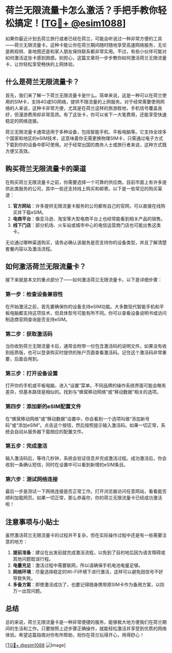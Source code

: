 # 荷兰无限流量卡怎么激活？手把手教你轻松搞定！[[TG💪+ @esim1088](https://t.me/s/esim1088)]

如果你最近计划去荷兰旅行或者已经在荷兰，可能会听说过一种非常方便的工具——荷兰无限流量卡。这种卡能让你在荷兰期间随时随地享受高速网络服务，无论是刷视频、查地图还是和家人朋友保持联系都非常实用。不过，有些小伙伴可能对如何激活这张卡感到困惑。别担心，这篇文章将一步步教你如何激活荷兰无限流量卡，让你轻松享受畅快的上网体验。

## 什么是荷兰无限流量卡？

首先，我们来了解一下荷兰无限流量卡是什么。简单来说，这是一种可以在荷兰使用的SIM卡，支持4G或5G网络，提供不限流量的上网服务。对于经常需要使用网络的人来说，这种卡非常方便，尤其是在荷兰这样的旅游胜地，手机信号覆盖良好，但漫游费用却非常高昂。有了这张卡，你可以省下一大笔费用，还能享受快速稳定的网络连接。

荷兰无限流量卡通常适用于多种设备，包括智能手机、平板电脑等。它支持全球多个国家和地区的eSIM技术，这意味着你无需更换物理SIM卡，只需通过电子方式下载到你的设备中即可使用。对于经常出国的商务人士或旅行者来说，这种方式既方便又高效。

## 购买荷兰无限流量卡的渠道

在购买荷兰无限流量卡之前，你需要选择一个可靠的供应商。目前市面上有许多提供此类服务的公司，其中一些还支持线上购买和邮寄。以下是一些常见的购买渠道：

1. **官方网站**：许多提供无限流量卡服务的公司都有自己的官网，可以直接在线购买并下载eSIM。
2. **电商平台**：像亚马逊、淘宝等大型电商平台上也经常能看到相关产品的销售。
3. **线下门店**：部分机场、火车站或城市中心的电信运营商门店也可能出售这类卡。

无论通过哪种渠道购买，请务必确认该服务是否支持你的设备类型，并且了解清楚套餐内容以及激活流程。

## 如何激活荷兰无限流量卡？

接下来就是本文的重点部分了——如何激活荷兰无限流量卡。以下是详细步骤：

### 第一步：检查设备兼容性
在开始激活之前，首先要确保你的设备支持eSIM功能。大多数现代智能手机和平板电脑都支持这项技术，但具体型号可能有所不同。你可以查看设备说明书或访问制造商官网查询是否支持eSIM。

### 第二步：获取激活码
当你收到荷兰无限流量卡后，通常会附带一份包含激活码的说明文件。如果没有收到纸质版，也可以登录购买时提供的账户页面查看激活码。记住这个激活码非常重要，后面会用到。

### 第三步：打开设备设置
打开你的手机或平板电脑，进入“设置”菜单。不同品牌的操作系统界面可能会略有差异，但基本路径是相似的。找到与“蜂窝移动网络”或“移动数据”相关的选项。

### 第四步：添加新的eSIM配置文件
在“蜂窝移动网络”或“移动数据”设置中，你会看到一个选项叫做“添加新号码”或“添加eSIM”。点击这个按钮，然后按照提示输入激活码。如果一切正常，系统会自动从服务器下载相应的配置文件。

### 第五步：完成激活
输入激活码后，等待几秒钟，系统会验证信息并完成激活过程。成功激活后，你会收到一条确认短信，同时在设置中可以看到新增的eSIM条目。

### 第六步：测试网络连接
最后一步是测试一下网络连接是否正常工作。打开浏览器访问任意网站，看看能否顺利加载网页。如果一切正常，那么恭喜你，你的荷兰无限流量卡已经成功激活啦！

## 注意事项与小贴士

虽然激活荷兰无限流量卡的过程并不复杂，但在实际操作过程中还是有一些需要注意的地方：

1. **提前准备**：建议在出发前就完成激活流程，以免到了目的地后因为语言障碍或其他问题耽误行程。
2. **电量充足**：激活过程中需要联网，所以请确保手机电池电量足够。
3. **网络环境**：尽量选择稳定的Wi-Fi环境下进行激活，这样可以避免因信号不好导致失败。
4. **多备方案**：即使激活成功了，也要记得随身携带原SIM卡作为备用方案，以防万一出现问题。

## 总结

总的来说，荷兰无限流量卡是一种非常便捷的服务，能够极大地方便我们在荷兰期间的生活和工作。只要按照上述步骤正确操作，就能轻松激活并享受到优质的网络体验。希望这篇指南对你有所帮助，祝你在荷兰玩得开心，用得舒心！

[[TG💪+ @esim1088](https://t.me/s/esim1088) ![Image](https://i.postimg.cc/4NQfJmqS/Snipaste-2025-05-13-00-14-12.png)]